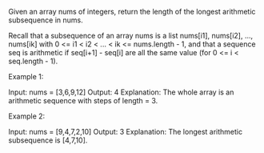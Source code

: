 Given an array nums of integers, return the length of the longest arithmetic subsequence in nums.

Recall that a subsequence of an array nums is a list nums[i1], nums[i2], ..., nums[ik] with 0 <= i1 < i2 < ... < ik <= nums.length - 1, and that a sequence seq is arithmetic if seq[i+1] - seq[i] are all the same value (for 0 <= i < seq.length - 1).

Example 1:

Input: nums = [3,6,9,12]
Output: 4
Explanation: 
The whole array is an arithmetic sequence with steps of length = 3.

Example 2:

Input: nums = [9,4,7,2,10]
Output: 3
Explanation: 
The longest arithmetic subsequence is [4,7,10].
